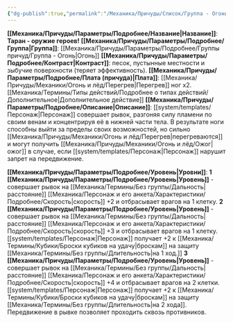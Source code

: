 ```yaml
---
{"dg-publish":true,"permalink":"/Механика/Причуды/Список/Группа - Огонь/Таран - оружие героев!/","noteIcon":"","created":"2025-07-30T10:44:45.473+03:00","updated":"2025-07-29T23:53:04.592+03:00"}
---
```


**[[Механика/Причуды/Параметры/Подробнее/Название\|Название]]**: **Таран - оружие героев!**
**[[Механика/Причуды/Параметры/Подробнее/Группа\|Группа]]**: [[Механика/Причуды/Параметры/Подробнее/Группы причуд/Группа - Огонь\|Огонь]] 
**[[Механика/Причуды/Параметры/Подробнее/Контраст\|Контраст]]**: песок, пустынные местности и зыбучие поверхности (теряет эффективность).
**[[Механика/Причуды/Параметры/Подробнее/Плата (причуда)\|Плата]]**: [[Механика/Причуды/Механики/Огонь и лёд/Перегрев\|Перегрев]] ног х2.[[Механика/Термины/Типы действий/Подробнее о типах действий/Дополнительное\|Дополнительное действие]] 
**[[Механика/Причуды/Параметры/Подробнее/Описание\|Описание]]**: [[system/templates/Персонаж\|Персонаж]] совершает рывок, разгоняя силу пламени по своим венам и концентрируя её в нижней части тела. В результате ноги способны выйти за пределы своих возможностей, но сильно [[Механика/Причуды/Механики/Огонь и лёд/Перегрев\|перегреваются]] и могут получить [[Механика/Причуды/Механики/Огонь и лёд/Ожог\|ожог]] в случае, если [[system/templates/Персонаж\|Персонаж]] нарушит запрет на передвижение.

**[[Механика/Причуды/Параметры/Подробнее/Уровень\|Уровни]]**:
**1 [[Механика/Причуды/Параметры/Подробнее/Уровень\|Уровень]]** - совершает рывок на [[Механика/Термины/Без группы/Дальность\|расстояние]] [[Механика/Персонаж и его анкета/Характеристики/Подробнее/Скорость\|скорость]] +2 и отбрасывает врагов на 1 клетку.
**2 [[Механика/Причуды/Параметры/Подробнее/Уровень\|Уровень]]** - совершает рывок на [[Механика/Термины/Без группы/Дальность\|расстояние]] [[Механика/Персонаж и его анкета/Характеристики/Подробнее/Скорость\|скорость]] +3 и отбрасывает врагов на 1 клетку. [[system/templates/Персонаж\|Персонаж]] получает +2 к [[Механика/Термины/Кубики/Броски кубиков на удачу\|броскам]] на защиту [[Механика/Термины/Без группы/Длительность\|на 1 ход.]]
**3 [[Механика/Причуды/Параметры/Подробнее/Уровень\|Уровень]]** - совершает рывок на [[Механика/Термины/Без группы/Дальность\|расстояние]] [[Механика/Персонаж и его анкета/Характеристики/Подробнее/Скорость\|скорость]] +4 и отбрасывает врагов на 2 клетки. [[system/templates/Персонаж\|Персонаж]] получает +2 к [[Механика/Термины/Кубики/Броски кубиков на удачу\|броскам]] на защиту [[Механика/Термины/Без группы/Длительность\|на 2 хода]]. Передвижение в рывке позволяет проходить сквозь противников.